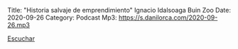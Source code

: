 Title: "Historia salvaje de emprendimiento" Ignacio Idalsoaga Buin Zoo
Date: 2020-09-26
Category: Podcast
Mp3: https://s.danilorca.com/2020-09-26.mp3

<a href="https://s.danilorca.com/2020-09-26.mp3" type="audio/mpeg">
Escuchar
</a>

